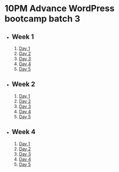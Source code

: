 # 10PM Advance WordPress bootcamp batch 3

- ## Week 1

   1. [Day 1](https://www.facebook.com/iCodeguru/videos/1535819536998203)
   2. [Day 2](https://www.facebook.com/iCodeguru/videos/1386761135314662)
   3. [Day 3](https://www.facebook.com/iCodeguru/videos/739625521673782)
   4. [Day 4](https://www.facebook.com/iCodeguru/videos/1796505017515183)
   5. [Day 5](https://www.facebook.com/iCodeguru/videos/965717818354482)

- ## Week 2

   1. [Day 1](https://www.facebook.com/iCodeguru/videos/2210319369312242)
   2. [Day 2](https://www.facebook.com/iCodeguru/videos/2156929221338466)
   3. [Day 3](https://www.facebook.com/iCodeguru/videos/364373136627060)
   4. [Day 4](https://www.facebook.com/iCodeguru/videos/406686618846970)
   5. [Day 5](https://www.facebook.com/iCodeguru/videos/1012458726943600)

<!-- - ## Week 3

   1. [Day 1](https://www.facebook.com/iCodeguru/videos/3129009267233018)
   2. [Day 2](https://www.facebook.com/iCodeguru/videos/1481259709166871)
   3. [Day 3](https://www.facebook.com/iCodeguru/videos/999344344864644)
   4. [Day 4](https://www.facebook.com/iCodeguru/videos/1371011820230989)
   5. [Day 5](https://www.facebook.com/iCodeguru/videos/1152724865854092) -->

- ## Week 4

   1. [Day 1](https://www.facebook.com/iCodeguru/videos/2497301017138615)
   2. [Day 2](https://www.facebook.com/iCodeguru/videos/348302234591406)
   3. [Day 3](https://www.facebook.com/iCodeguru/videos/1172481287123665)
   4. [Day 4]()
   5. [Day 5]()

<!-- - ## Week

   1. [Day 1]()
   2. [Day 2]()
   3. [Day 3]()
   4. [Day 4]()
   5. [Day 5]() -->